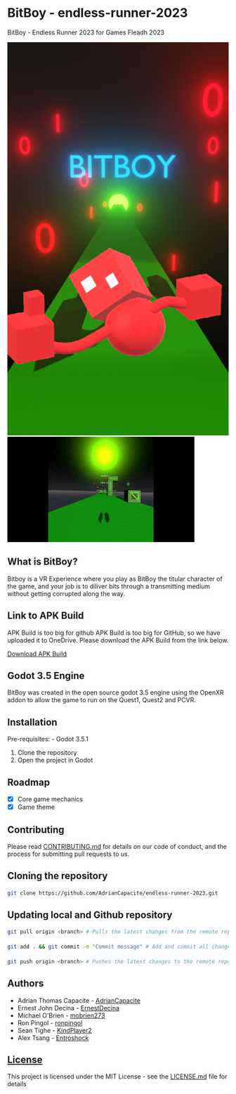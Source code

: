 # BitBoy - endless-runner-2023

BitBoy - Endless Runner 2023 for Games Fleadh 2023
<!-- Add img below -->
![BitBoy](assets/images/BitBoyPoster.png)
![BitBoy Gameplay](assets/images/bitboy-gameplay.gif)

## What is BitBoy?

Bitboy is a VR Experience where you play as BitBoy the titular character of the game, and your job is to diliver bits through a transmitting medium without getting corrupted along the way.

## Link to APK Build

APK Build is too big for github
APK Build is too big for GitHub, so we have uploaded it to OneDrive. Please download the APK Build from the link below.

[Download APK Build](https://1drv.ms/u/s!AuHZvBhYHXD0o45XPnqSqXm0O8Bbtw?e=aFIPh4)

## Godot 3.5 Engine

BitBoy was created in the open source godot 3.5 engine using the OpenXR addon to allow the game to run on the Quest1, Quest2 and PCVR.

## Installation

Pre-requisites:
    - Godot 3.5.1

1. Clone the repository
2. Open the project in Godot

## Roadmap

- [x] Core game mechanics
- [x] Game theme

## Contributing

Please read [CONTRIBUTING.md](CONTRIBUTING.md) for details on our code of conduct, and the process for submitting pull requests to us.

## Cloning the repository

```bash
git clone https://github.com/AdrianCapacite/endless-runner-2023.git
```

## Updating local and Github repository

```bash
git pull origin <branch> # Pulls the latest changes from the remote repository

git add . && git commit -m "Commit message" # Add and commit all changes to the local repository

git push origin <branch> # Pushes the latest changes to the remote repository
```

## Authors

- Adrian Thomas Capacite - [AdrianCapacite](https://github.com/AdrianCapacite)
- Ernest John Decina - [ErnestDecina](https://github.com/ErnestDecina)
- Michael O'Brien - [mobrien273](https://github.com/mobrien273)
- Ron Pingol - [ronpingol](https://github.com/ronpingol)
- Sean Tighe - [KindPlayer2](https://github.com/KindPlayer2)
- Alex Tsang - [Entroshock](https://github.com/Entroshock)

## [License](LICENSE.md)

This project is licensed under the MIT License - see the [LICENSE.md](LICENSE.md) file for details
